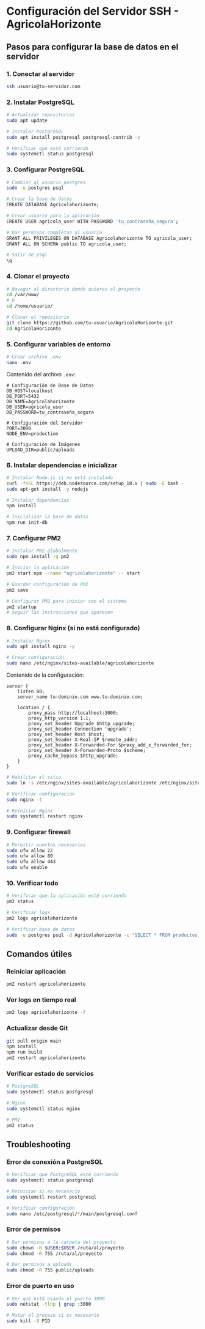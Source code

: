 # Configuración del Servidor SSH - AgricolaHorizonte

## Pasos para configurar la base de datos en el servidor

### 1. Conectar al servidor
```bash
ssh usuario@tu-servidor.com
```

### 2. Instalar PostgreSQL
```bash
# Actualizar repositorios
sudo apt update

# Instalar PostgreSQL
sudo apt install postgresql postgresql-contrib -y

# Verificar que esté corriendo
sudo systemctl status postgresql
```

### 3. Configurar PostgreSQL
```bash
# Cambiar al usuario postgres
sudo -u postgres psql

# Crear la base de datos
CREATE DATABASE Agricolahorizonte;

# Crear usuario para la aplicación
CREATE USER agricola_user WITH PASSWORD 'tu_contraseña_segura';

# Dar permisos completos al usuario
GRANT ALL PRIVILEGES ON DATABASE Agricolahorizonte TO agricola_user;
GRANT ALL ON SCHEMA public TO agricola_user;

# Salir de psql
\q
```

### 4. Clonar el proyecto
```bash
# Navegar al directorio donde quieres el proyecto
cd /var/www/
# O
cd /home/usuario/

# Clonar el repositorio
git clone https://github.com/tu-usuario/AgricolaHorizonte.git
cd AgricolaHorizonte
```

### 5. Configurar variables de entorno
```bash
# Crear archivo .env
nano .env
```

Contenido del archivo `.env`:
```env
# Configuración de Base de Datos
DB_HOST=localhost
DB_PORT=5432
DB_NAME=Agricolahorizonte
DB_USER=agricola_user
DB_PASSWORD=tu_contraseña_segura

# Configuración del Servidor
PORT=3000
NODE_ENV=production

# Configuración de Imágenes
UPLOAD_DIR=public/uploads
```

### 6. Instalar dependencias e inicializar
```bash
# Instalar Node.js si no está instalado
curl -fsSL https://deb.nodesource.com/setup_18.x | sudo -E bash -
sudo apt-get install -y nodejs

# Instalar dependencias
npm install

# Inicializar la base de datos
npm run init-db
```

### 7. Configurar PM2
```bash
# Instalar PM2 globalmente
sudo npm install -g pm2

# Iniciar la aplicación
pm2 start npm --name "agricolahorizonte" -- start

# Guardar configuración de PM2
pm2 save

# Configurar PM2 para iniciar con el sistema
pm2 startup
# Seguir las instrucciones que aparecen
```

### 8. Configurar Nginx (si no está configurado)
```bash
# Instalar Nginx
sudo apt install nginx -y

# Crear configuración
sudo nano /etc/nginx/sites-available/agricolahorizonte
```

Contenido de la configuración:
```nginx
server {
    listen 80;
    server_name tu-dominio.com www.tu-dominio.com;

    location / {
        proxy_pass http://localhost:3000;
        proxy_http_version 1.1;
        proxy_set_header Upgrade $http_upgrade;
        proxy_set_header Connection 'upgrade';
        proxy_set_header Host $host;
        proxy_set_header X-Real-IP $remote_addr;
        proxy_set_header X-Forwarded-For $proxy_add_x_forwarded_for;
        proxy_set_header X-Forwarded-Proto $scheme;
        proxy_cache_bypass $http_upgrade;
    }
}
```

```bash
# Habilitar el sitio
sudo ln -s /etc/nginx/sites-available/agricolahorizonte /etc/nginx/sites-enabled/

# Verificar configuración
sudo nginx -t

# Reiniciar Nginx
sudo systemctl restart nginx
```

### 9. Configurar firewall
```bash
# Permitir puertos necesarios
sudo ufw allow 22
sudo ufw allow 80
sudo ufw allow 443
sudo ufw enable
```

### 10. Verificar todo
```bash
# Verificar que la aplicación esté corriendo
pm2 status

# Verificar logs
pm2 logs agricolahorizonte

# Verificar base de datos
sudo -u postgres psql -d Agricolahorizonte -c "SELECT * FROM productos;"
```

## Comandos útiles

### Reiniciar aplicación
```bash
pm2 restart agricolahorizonte
```

### Ver logs en tiempo real
```bash
pm2 logs agricolahorizonte -f
```

### Actualizar desde Git
```bash
git pull origin main
npm install
npm run build
pm2 restart agricolahorizonte
```

### Verificar estado de servicios
```bash
# PostgreSQL
sudo systemctl status postgresql

# Nginx
sudo systemctl status nginx

# PM2
pm2 status
```

## Troubleshooting

### Error de conexión a PostgreSQL
```bash
# Verificar que PostgreSQL esté corriendo
sudo systemctl status postgresql

# Reiniciar si es necesario
sudo systemctl restart postgresql

# Verificar configuración
sudo nano /etc/postgresql/*/main/postgresql.conf
```

### Error de permisos
```bash
# Dar permisos a la carpeta del proyecto
sudo chown -R $USER:$USER /ruta/al/proyecto
sudo chmod -R 755 /ruta/al/proyecto

# Dar permisos a uploads
sudo chmod -R 755 public/uploads
```

### Error de puerto en uso
```bash
# Ver qué está usando el puerto 3000
sudo netstat -tlnp | grep :3000

# Matar el proceso si es necesario
sudo kill -9 PID
``` 